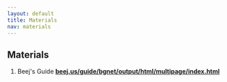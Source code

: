 ```yaml
---
layout: default
title: Materials
nav: materials
---
```


## Materials

1. Beej's Guide [**beej.us/guide/bgnet/output/html/multipage/index.html**](http://beej.us/guide/bgnet/output/html/multipage/index.html)
